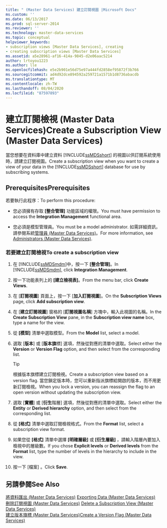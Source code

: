 ```yaml
---
title: " (Master Data Services) 建立訂閱視圖 |Microsoft Docs"
ms.custom: ''
ms.date: 06/13/2017
ms.prod: sql-server-2014
ms.reviewer: ''
ms.technology: master-data-services
ms.topic: conceptual
helpviewer_keywords:
- subscription views [Master Data Services], creating
- creating subscription views [Master Data Services]
ms.assetid: a5e28961-af16-414a-9845-d2e06aac5214
author: lrtoyou1223
ms.author: lle
ms.openlocfilehash: e5e2b901e56d75e97a444fd2858ef95872f3b766
ms.sourcegitcommit: ad4d92dce894592a259721a1571b1d8736abacdb
ms.translationtype: MT
ms.contentlocale: zh-TW
ms.lasthandoff: 08/04/2020
ms.locfileid: "87597893"
---
```

# <a name="create-a-subscription-view-master-data-services"></a><span data-ttu-id="2a63c-102">建立訂閱檢視 (Master Data Services)</span><span class="sxs-lookup"><span data-stu-id="2a63c-102">Create a Subscription View (Master Data Services)</span></span>
  <span data-ttu-id="2a63c-103">當您想要在資料庫中建立資料 [!INCLUDE[ssMDSshort](../includes/ssmdsshort-md.md)] 的視圖以供訂閱系統使用時，請建立訂閱視圖。</span><span class="sxs-lookup"><span data-stu-id="2a63c-103">Create a subscription view when you want to create a view of your data in the [!INCLUDE[ssMDSshort](../includes/ssmdsshort-md.md)] database for use by subscribing systems.</span></span>  
  
## <a name="prerequisites"></a><span data-ttu-id="2a63c-104">Prerequisites</span><span class="sxs-lookup"><span data-stu-id="2a63c-104">Prerequisites</span></span>  
 <span data-ttu-id="2a63c-105">若要執行此程序：</span><span class="sxs-lookup"><span data-stu-id="2a63c-105">To perform this procedure:</span></span>  
  
-   <span data-ttu-id="2a63c-106">您必須擁有存取 **[整合管理]** 功能區域的權限。</span><span class="sxs-lookup"><span data-stu-id="2a63c-106">You must have permission to access the **Integration Management** functional area.</span></span>  
  
-   <span data-ttu-id="2a63c-107">您必須是模型管理員。</span><span class="sxs-lookup"><span data-stu-id="2a63c-107">You must be a model administrator.</span></span> <span data-ttu-id="2a63c-108">如需詳細資訊，請參閱系統[管理員 &#40;Master Data Services&#41;](administrators-master-data-services.md)。</span><span class="sxs-lookup"><span data-stu-id="2a63c-108">For more information, see [Administrators &#40;Master Data Services&#41;](administrators-master-data-services.md).</span></span>  
  
### <a name="to-create-a-subscription-view"></a><span data-ttu-id="2a63c-109">若要建立訂閱檢視</span><span class="sxs-lookup"><span data-stu-id="2a63c-109">To create a subscription view</span></span>  
  
1.  <span data-ttu-id="2a63c-110">在 [!INCLUDE[ssMDSmdm](../includes/ssmdsmdm-md.md)]中，按一下 **[整合管理]**。</span><span class="sxs-lookup"><span data-stu-id="2a63c-110">In [!INCLUDE[ssMDSmdm](../includes/ssmdsmdm-md.md)], click **Integration Management**.</span></span>  
  
2.  <span data-ttu-id="2a63c-111">按一下功能表列上的 **[建立檢視表]**。</span><span class="sxs-lookup"><span data-stu-id="2a63c-111">From the menu bar, click **Create Views**.</span></span>  
  
3.  <span data-ttu-id="2a63c-112">在 [**訂閱視圖**] 頁面上，按一下 [**加入訂閱視圖**]。</span><span class="sxs-lookup"><span data-stu-id="2a63c-112">On the **Subscription Views** page, click **Add subscription view**.</span></span>  
  
4.  <span data-ttu-id="2a63c-113">在 [**建立訂閱視圖**] 窗格的 [**訂閱視圖名稱**] 方塊中，輸入此視圖的名稱。</span><span class="sxs-lookup"><span data-stu-id="2a63c-113">In the **Create Subscription View** pane, in the **Subscription view name** box, type a name for the view.</span></span>  
  
5.  <span data-ttu-id="2a63c-114">從 **[模型]** 清單中選取模型。</span><span class="sxs-lookup"><span data-stu-id="2a63c-114">From the **Model** list, select a model.</span></span>  
  
6.  <span data-ttu-id="2a63c-115">選取 [**版本**] 或 [**版本旗**標] 選項，然後從對應的清單中選取。</span><span class="sxs-lookup"><span data-stu-id="2a63c-115">Select either the **Version** or **Version Flag** option, and then select from the corresponding list.</span></span>  
  
    > [!TIP]  
    >  <span data-ttu-id="2a63c-116">根據版本旗標建立訂閱檢視。</span><span class="sxs-lookup"><span data-stu-id="2a63c-116">Create a subscription view based on a version flag.</span></span> <span data-ttu-id="2a63c-117">當您鎖定版本時，您可以重新指派旗標給開啟的版本，而不用更新訂閱檢視。</span><span class="sxs-lookup"><span data-stu-id="2a63c-117">When you lock a version, you can reassign the flag to an open version without updating the subscription view.</span></span>  
  
7.  <span data-ttu-id="2a63c-118">選取 [**實體**] 或 [**衍生**階層] 選項，然後從對應的清單中選取。</span><span class="sxs-lookup"><span data-stu-id="2a63c-118">Select either the **Entity** or **Derived hierarchy** option, and then select from the corresponding list.</span></span>  
  
8.  <span data-ttu-id="2a63c-119">從 **[格式]** 清單中選取訂閱檢視格式。</span><span class="sxs-lookup"><span data-stu-id="2a63c-119">From the **Format** list, select a subscription view format.</span></span>  
  
9. <span data-ttu-id="2a63c-120">如果您從 **[格式]** 清單中選擇 **[明確層級]** 或 **[衍生層級]** ，請輸入階層內要加入檢視中的層級數。</span><span class="sxs-lookup"><span data-stu-id="2a63c-120">If you chose **Explicit levels** or **Derived levels** from the **Format** list, type the number of levels in the hierarchy to include in the view.</span></span>  
  
10. <span data-ttu-id="2a63c-121">按一下 [檔案] 。</span><span class="sxs-lookup"><span data-stu-id="2a63c-121">Click **Save**.</span></span>  
  
## <a name="see-also"></a><span data-ttu-id="2a63c-122">另請參閱</span><span class="sxs-lookup"><span data-stu-id="2a63c-122">See Also</span></span>  
 <span data-ttu-id="2a63c-123">[將資料匯出 &#40;Master Data Services&#41;](overview-exporting-data-master-data-services.md) </span><span class="sxs-lookup"><span data-stu-id="2a63c-123">[Exporting Data &#40;Master Data Services&#41;](overview-exporting-data-master-data-services.md) </span></span>  
 <span data-ttu-id="2a63c-124">[刪除訂閱視圖 &#40;Master Data Services&#41;](delete-a-subscription-view-master-data-services.md) </span><span class="sxs-lookup"><span data-stu-id="2a63c-124">[Delete a Subscription View &#40;Master Data Services&#41;](delete-a-subscription-view-master-data-services.md) </span></span>  
 [<span data-ttu-id="2a63c-125">建立版本旗標 &#40;Master Data Services&#41;</span><span class="sxs-lookup"><span data-stu-id="2a63c-125">Create a Version Flag &#40;Master Data Services&#41;</span></span>](create-a-version-flag-master-data-services.md)  
  
  
